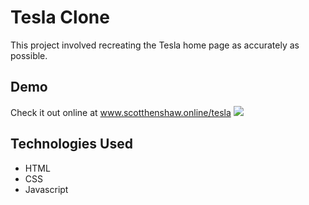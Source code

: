 # Tesla Clone
This project involved recreating the Tesla home page as accurately as possible.

## Demo
Check it out online at www.scotthenshaw.online/tesla
<kbd><img src="/demo/teslaDemo.gif" /></kbd>

## Technologies Used
* HTML
* CSS
* Javascript
